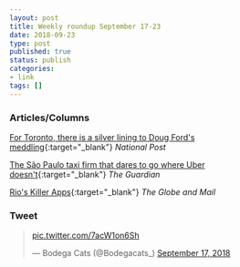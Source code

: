 ```yaml
---
layout: post
title: Weekly roundup September 17-23
date: 2018-09-23
type: post
published: true
status: publish
categories:
- link
tags: []
---
```


### Articles/Columns

[For Toronto, there is a silver lining to Doug Ford's meddling](https://nationalpost.com/opinion/chris-selley-for-toronto-there-is-a-silver-lining-to-doug-fords-meddling "Chris Selley: For Toronto, there is a silver lining to Doug Ford's meddling"){:target="_blank"} *National Post*

[The São Paulo taxi firm that dares to go where Uber doesn't](https://www.theguardian.com/cities/2018/sep/11/ubra-sao-paulo-taxi-firm-uber-brasilandia-ride-hailing "The São Paulo taxi firm that dares to go where Uber doesn't. By Ignacio Amigo"){:target="_blank"} *The Guardian*

[Rio's Killer Apps](https://www.theglobeandmail.com/world/article-rios-killer-apps-how-brazilians-rely-on-crowdsourcing-to-stay-safe/ "Rio’s
Killer Apps. By Stephanie Nolen"){:target="_blank"} *The Globe and Mail*

### Tweet
<blockquote class="twitter-tweet" data-lang="en"><p lang="und" dir="ltr"><a href="https://t.co/7acW1on6Sh">pic.twitter.com/7acW1on6Sh</a></p>&mdash; Bodega Cats (@Bodegacats_) <a href="https://twitter.com/Bodegacats_/status/1041651804872814592?ref_src=twsrc%5Etfw">September 17, 2018</a></blockquote> <script async src="https://platform.twitter.com/widgets.js" charset="utf-8"></script> 
